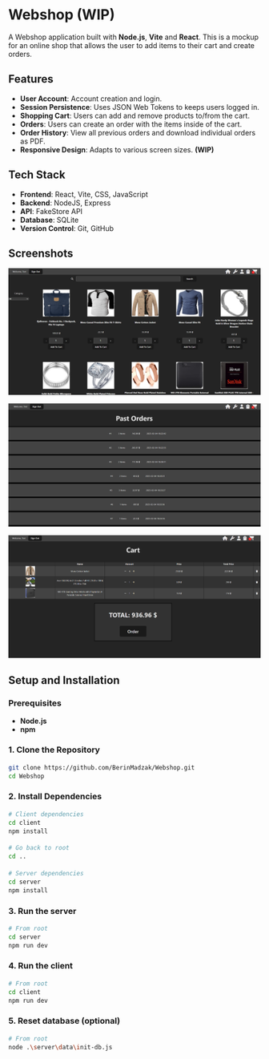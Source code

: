 # Webshop (WIP)

A Webshop application built with **Node.js**, **Vite** and **React**. This is a mockup for an online shop that allows the user to add items to their cart and create orders.

## Features
- **User Account**: Account creation and login.
- **Session Persistence**: Uses JSON Web Tokens to keeps users logged in.
- **Shopping Cart**: Users can add and remove products to/from the cart.
- **Orders**: Users can create an order with the items inside of the cart.
- **Order History**: View all previous orders and download individual orders as PDF.
- **Responsive Design**: Adapts to various screen sizes. **(WIP)**

## Tech Stack
- **Frontend**: React, Vite, CSS, JavaScript
- **Backend**: NodeJS, Express
- **API**: FakeStore API
- **Database**: SQLite
- **Version Control**: Git, GitHub

## Screenshots
![Screenshot1](./screenshot1.png)

![Screenshot2](./screenshot2.png)

![Screenshot3](./screenshot3.png)


## Setup and Installation

### Prerequisites
- **Node.js**
- **npm**

### 1. Clone the Repository
```bash
git clone https://github.com/BerinMadzak/Webshop.git
cd Webshop
```

### 2. Install Dependencies
```bash
# Client dependencies
cd client
npm install

# Go back to root
cd ..

# Server dependencies
cd server
npm install
```

### 3. Run the server
```bash
# From root 
cd server
npm run dev
```

### 4. Run the client
```bash
# From root
cd client
npm run dev
```

### 5. Reset database (optional)
```bash
# From root
node .\server\data\init-db.js
```

